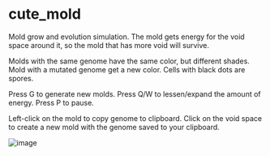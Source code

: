# cute_mold
Mold grow and evolution simulation. The mold gets energy for the void space around it, so the mold that has more void will survive.

Molds with the same genome have the same color, but different shades. Mold with a mutated genome get a new color. Cells with black dots are spores. 

Press G to generate new molds. Press Q/W to lessen/expand the amount of energy. Press P to pause.

Left-click on the mold to copy genome to clipboard. Click on the void space to create a new mold with the genome saved to your clipboard.

![image](https://user-images.githubusercontent.com/108512083/177501534-71ec6672-4275-4c3c-9853-a916a8fcde80.png)
